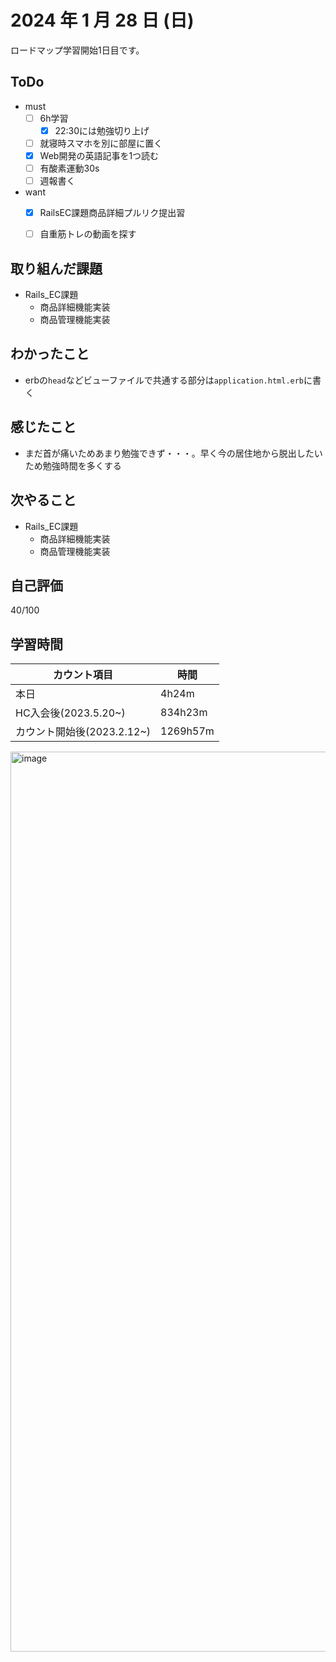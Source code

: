 # 2024 年 1 月 28 日 (日)
ロードマップ学習開始1日目です。


## ToDo
- must
  - [ ] 6h学習
    - [x] 22:30には勉強切り上げ
  - [ ] 就寝時スマホを別に部屋に置く
  - [x] Web開発の英語記事を1つ読む
  - [ ] 有酸素運動30s
  - [ ] 週報書く
- want
  - [x] RailsEC課題商品詳細プルリク提出習
  - [ ] 自重筋トレの動画を探す


## 取り組んだ課題
- Rails_EC課題
  - 商品詳細機能実装
  - 商品管理機能実装


## わかったこと
- erbの`head`などビューファイルで共通する部分は`application.html.erb`に書く


## 感じたこと
- まだ首が痛いためあまり勉強できず・・・。早く今の居住地から脱出したいため勉強時間を多くする


## 次やること
- Rails_EC課題
  - 商品詳細機能実装
  - 商品管理機能実装


## 自己評価
40/100


## 学習時間
|カウント項目|時間|
|----|----|
|本日|4h24m|
|HC入会後(2023.5.20~)|834h23m|
|カウント開始後(2023.2.12~)|1269h57m|

<img width="1440" alt="image" src="https://github.com/yokoyamamn/daily_report/assets/94735931/cf82fb32-dc90-48da-bada-d6f3410d5bdb">

